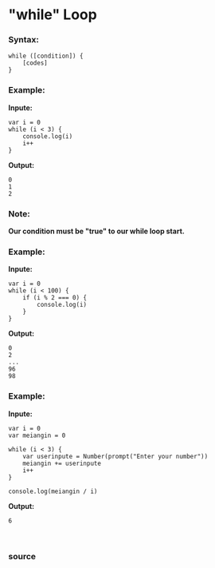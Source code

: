 # "while" Loop

### Syntax: 
```
while ([condition]) {
	[codes]
}
```

### Example:

**Inpute:**
```
var i = 0
while (i < 3) {
	console.log(i)
	i++
}
```

**Output:**
```
0
1
2
```

### Note: 
**Our condition must be "true" to our while loop start.**

### Example:

**Inpute:**
```
var i = 0
while (i < 100) {
	if (i % 2 === 0) {
		console.log(i)
	}
}
```

**Output:**
```
0
2
...
96
98
```

### Example:

**Inpute:**
```
var i = 0
var meiangin = 0

while (i < 3) {
	var userinpute = Number(prompt("Enter your number"))
	meiangin += userinpute
	i++
}

console.log(meiangin / i)
```

**Output:**
```
6
```


<br>

### <a href="javascript.info/while-for#the-while-loop" style="text-decoration: none;"> source </a>
